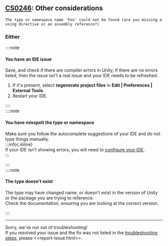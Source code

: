 ## [CS0246](https://docs.microsoft.com/en-us/dotnet/csharp/language-reference/compiler-messages/cs0246): Other considerations

```
The type or namespace name 'Foo' could not be found (are you missing a using directive or an assembly reference?)
```

### Either
::::note  
#### You have an IDE issue
Save, and check if there are compiler errors in Unity, if there are no errors listed, then the issue isn't a real issue and your IDE needs to be refreshed.
1. If it's present, select **regenerate project files** in **Edit | Preferences | External Tools**.
1. Restart your IDE.

::::  
::::note  
#### You have misspelt the type or namespace
Make sure you follow the autocomplete suggestions of your IDE and do not type things manually.  
:::info{.inline}  
If your IDE isn't showing errors, you will need to [configure your IDE](../../IDE%20Configuration.md).    
:::

::::  
::::note
#### The type doesn't exist
The type may have changed name, or doesn't exist in the version of Unity or the package you are trying to reference.  
Check the documentation, ensuring you are looking at the correct version.

::::  

---
Sorry, we've run out of troubleshooting!  
If you resolved your issue and the fix was not listed in the [troubleshooting steps](CS0246.md), please <<report-issue.html>>.